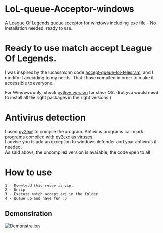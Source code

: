 # LoL-queue-Acceptor-windows
A League Of Legends queue acceptor for windows including .exe file - No installation needed, ready to use.

# Ready to use match accept League Of Legends.
I was inspired by the lucassmonn code
[accept-queue-lol-telegram](https://github.com/lucassmonn/accept-queue-lol-telegram), and I modify it according to my needs. That I have compiled in order to make it accessible to everyone.

For Windows only, check [python version](https://github.com/reusteur73/LoL_auto_queue_acceptor) for other OS. (But you would need to install all the right packages in the right versions.)

# Antivirus detection

I used [py2exe](http://www.py2exe.org/) to compile the program.
Antivirus programs can mark [programs compiled with py2exe as viruses](https://security.stackexchange.com/questions/139190/py2exe-creates-a-virus).  
I advise you to add an exception to windows defender and your antivirus if needed.  
As said above, the uncompiled version is available, the code open to all

# How to use

    1 - Download this respo as zip.  
    2 - Unzip  
    3 - Execute match_accept.exe in the folder  
    4 - Queue up and have fun :D

## Demonstration

![Demonstration](2.gif)

